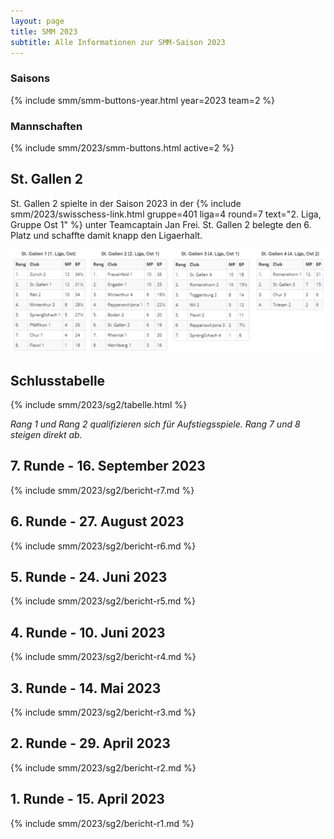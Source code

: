 ```yaml
---
layout: page
title: SMM 2023
subtitle: Alle Informationen zur SMM-Saison 2023
---
```


### Saisons

{% include smm/smm-buttons-year.html year=2023 team=2 %}

### Mannschaften

{% include smm/2023/smm-buttons.html active=2 %}

## St. Gallen 2

St. Gallen 2 spielte in der Saison 2023 in der
{% include smm/2023/swisschess-link.html gruppe=401 liga=4 round=7 text="2. Liga, Gruppe Ost 1" %}
unter Teamcaptain Jan Frei. St. Gallen 2 belegte den 6. Platz und schaffte damit knapp den Ligaerhalt.

![Schlusstabelle](/assets/img/smm/schlusstabellen_smm_2023.png)

## Schlusstabelle

{% include smm/2023/sg2/tabelle.html %}

_Rang 1 und Rang 2 qualifizieren sich für Aufstiegsspiele. Rang 7 und 8 steigen direkt ab._

## 7. Runde - 16. September 2023

{% include smm/2023/sg2/bericht-r7.md %}

## 6. Runde - 27. August 2023

{% include smm/2023/sg2/bericht-r6.md %}

## 5. Runde - 24. Juni 2023

{% include smm/2023/sg2/bericht-r5.md %}

## 4. Runde - 10. Juni 2023

{% include smm/2023/sg2/bericht-r4.md %}

## 3. Runde - 14. Mai 2023

{% include smm/2023/sg2/bericht-r3.md %}

## 2. Runde - 29. April 2023

{% include smm/2023/sg2/bericht-r2.md %}

## 1. Runde - 15. April 2023

{% include smm/2023/sg2/bericht-r1.md %}

<style>
table th, table td:nth-of-type(4) {
    white-space: nowrap;
}
</style>
